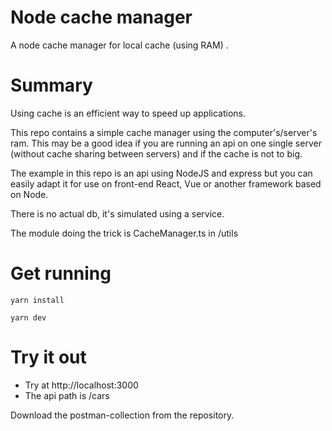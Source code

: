 # Node cache manager
A node cache manager for local cache (using RAM) .

# Summary
Using cache is an efficient way to speed up applications.

This repo contains a simple cache manager using the computer's/server's ram. This may be a good idea if you are running an api on one single server (without cache sharing between servers) and if the cache is not to big. 

The example in this repo is an api using NodeJS and express but you can easily adapt it for use on front-end React, Vue or another framework based on Node.

There is no actual db, it's simulated using a service.

The module doing the trick is CacheManager.ts in /utils

# Get running
```yarn install```

```yarn dev```

# Try it out
- Try at http://localhost:3000
- The api path is /cars

Download the postman-collection from the repository.
